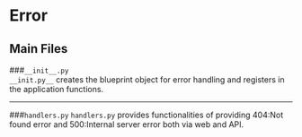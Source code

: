 # Error
## Main Files

###`__init__.py`	 
`__init.py__` creates the blueprint object for error handling and registers in the application functions.

---

###`handlers.py` 
`handlers.py` provides functionalities of providing 404:Not found error and 500:Internal server error both via web and API.

